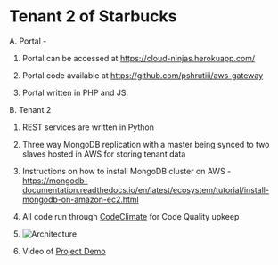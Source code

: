 # Tenant 2 of Starbucks
A. Portal -
  1. Portal can be accessed at https://cloud-ninjas.herokuapp.com/

  2. Portal code available at https://github.com/pshrutiii/aws-gateway

  3. Portal written in PHP and JS.

B. Tenant 2 
  1. REST services are written in Python

  2. Three way MongoDB replication with a master being synced to two slaves hosted in AWS for storing tenant data

  3. Instructions on how to install MongoDB cluster on AWS - https://mongodb-documentation.readthedocs.io/en/latest/ecosystem/tutorial/install-mongodb-on-amazon-ec2.html
  
  4. All code run through [CodeClimate](https://codeclimate.com/github/gladiatorAsh/Starbucks) for Code Quality upkeep
  
  5. ![Architecture](/Architecture.png)
  
  6. Video of [Project Demo](https://youtube.com)
  
  
